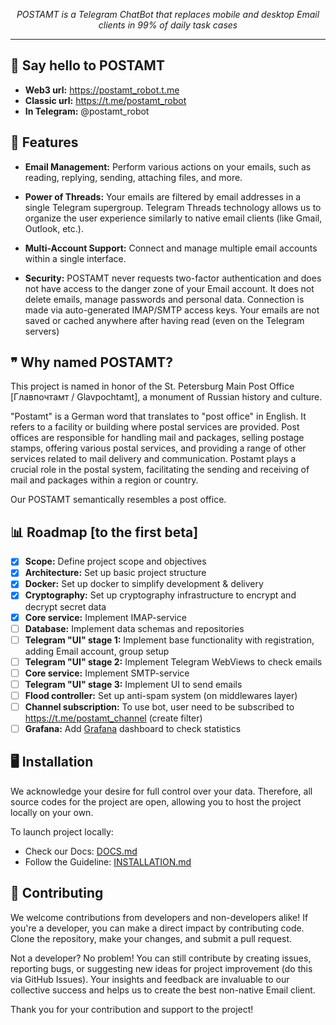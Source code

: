 *<p align=center>POSTAMT is a Telegram ChatBot that replaces mobile and desktop Email clients in 99% of daily task cases</p>*

<hr>

## 👋 Say hello to POSTAMT
- **Web3 url:** https://postamt_robot.t.me
- **Classic url:** https://t.me/postamt_robot
- **In Telegram:** @postamt_robot

## 🚀 Features

- **Email Management:** Perform various actions on your emails, such as reading, replying, sending, attaching files, and more.

- **Power of Threads:** Your emails are filtered by email addresses in a single Telegram supergroup. Telegram Threads technology allows us to organize the user experience similarly to native email clients (like Gmail, Outlook, etc.).

- **Multi-Account Support:** Connect and manage multiple email accounts within a single interface.

- **Security:** POSTAMT never requests two-factor authentication and does not have access to the danger zone of your Email account. It does not delete emails, manage passwords and personal data. Connection is made via auto-generated IMAP/SMTP access keys. Your emails are not saved or cached anywhere after having read (even on the Telegram servers)

## ❞ Why named POSTAMT?
This project is named in honor of the St. Petersburg Main Post Office [Главпочтамт / Glavpochtamt], a monument of Russian history and culture.

"Postamt" is a German word that translates to "post office" in English. It refers to a facility or building where postal services are provided. Post offices are responsible for handling mail and packages, selling postage stamps, offering various postal services, and providing a range of other services related to mail delivery and communication. Postamt plays a crucial role in the postal system, facilitating the sending and receiving of mail and packages within a region or country.

Our POSTAMT semantically resembles a post office.

## 📊 Roadmap [to the first beta]
- [x] **Scope:** Define project scope and objectives
- [x] **Architecture:** Set up basic project structure
- [x] **Docker:** Set up docker to simplify development & delivery
- [x] **Cryptography:** Set up cryptography infrastructure to encrypt and decrypt secret data
- [x] **Core service:** Implement IMAP-service
- [ ] **Database:** Implement data schemas and repositories
- [ ] **Telegram "UI" stage 1:** Implement base functionality with registration, adding Email account, group setup
- [ ] **Telegram "UI" stage 2:** Implement Telegram WebViews to check emails
- [ ] **Core service:** Implement SMTP-service
- [ ] **Telegram "UI" stage 3:** Implement UI to send emails
- [ ] **Flood controller:** Set up anti-spam system (on middlewares layer)
- [ ] **Channel subscription:** To use bot, user need to be subscribed to https://t.me/postamt_channel (create filter)
- [ ] **Grafana:** Add [Grafana](https://grafana.com/) dashboard to check statistics

## 🖥️ Installation
We acknowledge your desire for full control over your data. Therefore, all source codes for the project are open, allowing you to host the project locally on your own. 

To launch project locally:
- Check our Docs: <a href="./DOCS.md">DOCS.md</a>
- Follow the Guideline: <a href="./INSTALLATION.md">INSTALLATION.md</a>

## 🙏 Contributing
We welcome contributions from developers and non-developers alike! If you're a developer, you can make a direct impact by contributing code. Clone the repository, make your changes, and submit a pull request.

Not a developer? No problem! You can still contribute by creating issues, reporting bugs, or suggesting new ideas for project improvement (do this via GitHub Issues). Your insights and feedback are invaluable to our collective success and helps us to create the best non-native Email client.

Thank you for your contribution and support to the project!
